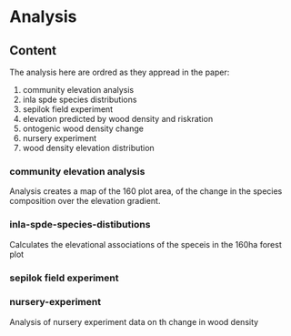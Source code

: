 # Analysis

## Content

The analysis here are ordred as they appread in the paper:

1. community elevation analysis
2. inla spde species distributions
3. sepilok field experiment
4. elevation predicted by wood density and riskration
5. ontogenic wood density change
6. nursery experiment
7. wood density elevation distribution

### community elevation analysis

Analysis creates a map of the 160 plot area, of the change in the species composition over the elevation gradient.

### inla-spde-species-distibutions

Calculates the elevational associations of the speceis in the 160ha forest plot

### sepilok field experiment

### nursery-experiment

Analysis of nursery experiment data on th change in wood density
